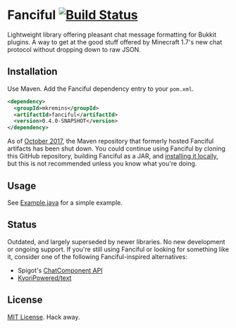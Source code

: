 Fanciful [![Build Status](https://travis-ci.org/mkremins/fanciful.svg?branch=master)](https://travis-ci.org/mkremins/fanciful)
========
Lightweight library offering pleasant chat message formatting for Bukkit plugins. A way to get at the good stuff offered by Minecraft 1.7's new chat protocol without dropping down to raw JSON.

Installation
--------
Use Maven. Add the Fanciful dependency entry to your `pom.xml`.

```xml
<dependency>
  <groupId>mkremins</groupId>
  <artifactId>fanciful</artifactId>
  <version>0.4.0-SNAPSHOT</version>
</dependency>
```

As of [October 2017](https://github.com/mkremins/fanciful/issues/83), the Maven repository that formerly hosted Fanciful artifacts has been shut down. You could continue using Fanciful by cloning this GitHub repository, building Fanciful as a JAR, and [installing it locally](http://maven.apache.org/guides/mini/guide-3rd-party-jars-local.html), but this is not recommended unless you know what you're doing.

Usage
--------
See [Example.java](http://github.com/mkremins/fanciful/tree/master/src/example/java/mkremins/fanciful/Example.java) for a simple example.

Status
--------
Outdated, and largely superseded by newer libraries. No new development or ongoing support. If you're still using Fanciful or looking for something like it, consider one of the following Fanciful-inspired alternatives:

* Spigot's [ChatComponent API](https://www.spigotmc.org/wiki/the-chat-component-api/)
* [KyoriPowered/text](https://github.com/KyoriPowered/text)

License
--------
[MIT License](http://opensource.org/licenses/MIT). Hack away.
